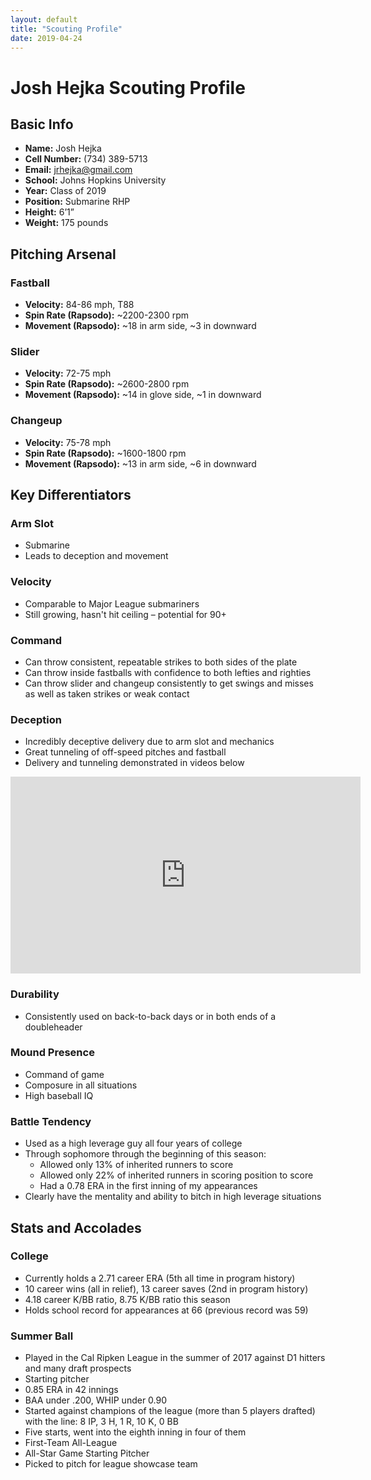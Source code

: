 ```yaml
---
layout: default
title: "Scouting Profile"
date: 2019-04-24
---
```


# Josh Hejka Scouting Profile

<!-- ## Table of Contents

- [Basic Info](#basic-info)
- [Pitching Arsenal](#pitching-arsenal)
  - [Fastball](#fastball)
  - [Slider](#slider)
  - [Changeup](#changeup)
- [Key Differentiators](#key-differentiators)
  - [Arm Slot](#arm-slot)
  - [Velocity](#velocity)
  - [Command](#command)
  - [Deception](#deception)
  - [Durability](#durability)
  - [Mound Presence](#mound-presence)
  - [Battle Tendency](#battle-tendency)
- [Stats and Accolades](#stats-and-accolades) -->

## Basic Info

- **Name:** Josh Hejka
- **Cell Number:** (734) 389-5713
- **Email:** jrhejka@gmail.com
- **School:** Johns Hopkins University
- **Year:** Class of 2019
- **Position:** Submarine RHP
- **Height:** 6’1”
- **Weight:** 175 pounds

## Pitching Arsenal

### Fastball

- **Velocity:** 84-86 mph, T88
- **Spin Rate (Rapsodo):** ~2200-2300 rpm
- **Movement (Rapsodo):** ~18 in arm side, ~3 in downward

### Slider

- **Velocity:** 72-75 mph
- **Spin Rate (Rapsodo):** ~2600-2800 rpm
- **Movement (Rapsodo):** ~14 in glove side, ~1 in downward

### Changeup

- **Velocity:** 75-78 mph
- **Spin Rate (Rapsodo):** ~1600-1800 rpm
- **Movement (Rapsodo):** ~13 in arm side, ~6 in downward

## Key Differentiators

### Arm Slot

- Submarine
- Leads to deception and movement

### Velocity

- Comparable to Major League submariners
- Still growing, hasn't hit ceiling – potential for 90+

### Command

- Can throw consistent, repeatable strikes to both sides of the plate
- Can throw inside fastballs with confidence to both lefties and righties
- Can throw slider and changeup consistently to get swings and misses as well as taken strikes or weak contact

### Deception

- Incredibly deceptive delivery due to arm slot and mechanics
- Great tunneling of off-speed pitches and fastball
- Delivery and tunneling demonstrated in videos below

<iframe width="560" height="315" src="https://www.youtube.com/embed/Kmf0Mm1Z6IY" frameborder="0" allow="accelerometer; encrypted-media; gyroscope; picture-in-picture" allowfullscreen></iframe>

### Durability

- Consistently used on back-to-back days or in both ends of a doubleheader

### Mound Presence

- Command of game
- Composure in all situations
- High baseball IQ

### Battle Tendency

- Used as a high leverage guy all four years of college
- Through sophomore through the beginning of this season:
  - Allowed only 13% of inherited runners to score
  - Allowed only 22% of inherited runners in scoring position to score
  - Had a 0.78 ERA in the first inning of my appearances
- Clearly have the mentality and ability to bitch in high leverage situations

## Stats and Accolades

### College

- Currently holds a 2.71 career ERA (5th all time in program history)
- 10 career wins (all in relief), 13 career saves (2nd in program history)
- 4.18 career K/BB ratio, 8.75 K/BB ratio this season
- Holds school record for appearances at 66 (previous record was 59)

### Summer Ball

- Played in the Cal Ripken League in the summer of 2017 against D1 hitters and many draft prospects
- Starting pitcher
- 0.85 ERA in 42 innings
- BAA under .200, WHIP under 0.90
- Started against champions of the league (more than 5 players drafted) with the line: 8 IP, 3 H, 1 R, 10 K, 0 BB
- Five starts, went into the eighth inning in four of them
- First-Team All-League
- All-Star Game Starting Pitcher
- Picked to pitch for league showcase team
